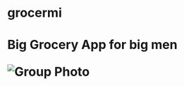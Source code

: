 # grocermi

<h1>Big Grocery App for big men
  
![Group Photo](https://media.discordapp.net/attachments/723702378842292296/784601784479383573/SadFamily.png)
